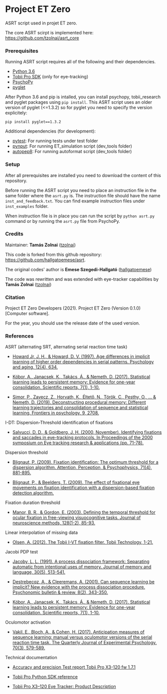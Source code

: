# Project ET Zero

ASRT script used in projet ET zero.

The core ASRT scirpt is implemented here:
https://github.com/tzolnai/asrt_core

### Prerequisites
Running ASRT script requires all of the following and their dependencies.

* [Python 3.6](https://www.python.org/downloads/)
* [Tobii Pro SDK](https://pypi.org/project/tobii-research/) (only for eye-tracking)
* [PsychoPy](https://www.psychopy.org/download.html)
* [pyglet](https://pyglet.readthedocs.io/en/stable/)

After Python 3.6 and pip is intalled, you can install psychopy, tobii_research and pyglet packages using `pip install`.
This ASRT script uses an older version of pyglet (<=1.3.2) so for pyglet you need to specify the version explicitely:
```
pip install pyglet==1.3.2
```

Additional dependencies (for development):
* [pytest](https://docs.pytest.org/en/latest/): For running tests under test folder
* [pynput](https://pypi.org/project/pynput/): For running ET_simulation script (dev_tools folder)
* [autopep8](https://pypi.org/project/autopep8/): For running autoformat script (dev_tools folder)

### Setup

After all prerequisites are installed you need to download the content of this repository.

Before running the ASRT script you need to place an instruction file in the same folder where the `asrt.py` is.
The instruction file should have the name `inst_and_feedback.txt`. You can find example instruction files under `inst_examples` folder.

When instruction file is in place you can run the script by `python asrt.py` command or by running the `asrt.py` file from PsychoPy.

### Credits

Maintainer: **Tamás Zolnai** ([tzolnai](https://github.com/tzolnai))

This code is forked from this github repository: https://github.com/hallgatoemese/asrt.

The original codes' author is **Emese Szegedi-Hallgató** ([hallgatoemese](https://github.com/hallgatoemese))

The code was rewritten and was extended with eye-tracker capabilities by **Tamás Zolnai** ([tzolnai](https://github.com/tzolnai))

### Citation

Project ET Zero Developers (2021). Project ET Zero (Version 0.1.0)[Computer software].

For the year, you should use the release date of the used version.

### References

ASRT (alternating SRT, alternating serial reaction time task)

* [Howard Jr, J. H., & Howard, D. V. (1997). Age differences in implicit learning of higher order dependencies in serial patterns. Psychology and aging, 12(4), 634.](https://www.researchgate.net/profile/James_Howard11/publication/13812889_Age_differences_in_implicit_learning_of_higher_order_dependencies_in_serial_patterns/links/0deec52423cfe984b4000000.pdf)

* [Kóbor, A., Janacsek, K., Takács, Á., & Nemeth, D. (2017). Statistical learning leads to persistent memory: Evidence for one-year consolidation. Scientific reports, 7(1), 1-10.](https://www.nature.com/articles/s41598-017-00807-3?WT.feed_name=subjects_biological-sciences)

* [Simor, P., Zavecz, Z., Horvath, K., Éltető, N., Török, C., Pesthy, O., ... & Nemeth, D. (2019). Deconstructing procedural memory: Different learning trajectories and consolidation of sequence and statistical learning. Frontiers in psychology, 9, 2708.](https://www.frontiersin.org/articles/10.3389/fpsyg.2018.02708/full)

I-DT: Dispersion-Threshold identification of fixations

* [Salvucci, D. D., & Goldberg, J. H. (2000, November). Identifying fixations and saccades in eye-tracking protocols.
In Proceedings of the 2000 symposium on Eye tracking research & applications (pp. 71-78).](https://www.researchgate.net/publication/220811146_Identifying_fixations_and_saccades_in_eye-tracking_protocols)

Dispersion threshold

* [Blignaut, P. (2009). Fixation identification: The optimum threshold for a dispersion algorithm. Attention, Perception, & Psychophysics, 71(4), 881-895.](https://link.springer.com/article/10.3758/APP.71.4.881)

* [Blignaut, P., & Beelders, T. (2009). The effect of fixational eye movements on fixation identification with a dispersion-based fixation detection algorithm.](https://www.researchgate.net/publication/297523424_The_effect_of_fixational_eye_movements_on_fixation_identification_with_a_dispersion-based_fixation_detection_algorithm)

Fixation duration threshold

* [Manor, B. R., & Gordon, E. (2003). Defining the temporal threshold for ocular fixation in free-viewing visuocognitive tasks. Journal of neuroscience methods, 128(1-2), 85-93.](https://www.sciencedirect.com/science/article/pii/S0165027003001511)

Linear interpolation of missing data

* [Olsen, A. (2012). The Tobii I-VT fixation filter. Tobii Technology, 1-21.](https://stemedhub.org/resources/2173/download/Tobii_WhitePaper_TobiiIVTFixationFilter.pdf)

Jacobi PDP test

* [Jacoby, L. L. (1991). A process dissociation framework: Separating automatic from intentional uses of memory. Journal of memory and language, 30(5), 513-541.](https://www.sciencedirect.com/science/article/abs/pii/0749596X9190025F)

* [Destrebecqz, A., & Cleeremans, A. (2001). Can sequence learning be implicit? New evidence with the process dissociation procedure. Psychonomic bulletin & review, 8(2), 343-350.](https://link.springer.com/article/10.3758/BF03196171)

* [Kóbor, A., Janacsek, K., Takács, Á., & Nemeth, D. (2017). Statistical learning leads to persistent memory: Evidence for one-year consolidation. Scientific reports, 7(1), 1-10.](https://www.nature.com/articles/s41598-017-00807-3?WT.feed_name=subjects_biological-sciences)

Oculomotor activation

* [Vakil, E., Bloch, A., & Cohen, H. (2017). Anticipation measures of sequence learning: manual versus oculomotor versions of the serial reaction time task. The Quarterly Journal of Experimental Psychology, 70(3), 579-589.](https://journals.sagepub.com/doi/pdf/10.1080/17470218.2016.1172095?casa_token=YLxCT1H_B8cAAAAA:6kFyQ1yW1qfe2NZP-mSdfLnAVxLDIal-QaF4siYPOz5wRb-d9zgr5IyrYGS44O47wOImxUf_PEMZ1Q)

Technical documentation

* [Accuracy and precision Test report Tobii Pro X3-120 fw 1.7.1](https://www.tobiipro.com/siteassets/tobii-pro/accuracy-and-precision-tests/tobii-pro-x3-120-accuracy-and-precision-test-report.pdf)

* [Tobii Pro Python SDK reference](http://developer.tobiipro.com/python/python-sdk-reference-guide.html)

* [Tobii Pro X3–120 Eye Tracker: Product Description](https://www.tobiipro.com/siteassets/tobii-pro/product-descriptions/tobii-pro-x3-120-product-description.pdf)

